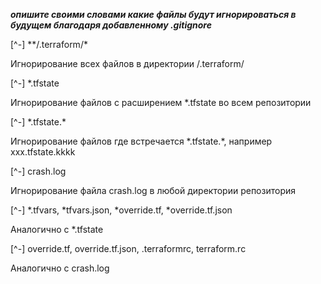***опишите своими словами какие файлы будут игнорироваться в будущем благодаря добавленному .gitignore***

[^-] \*\*/.terraform/\*

Игнорирование всех файлов в директории /.terraform/

[^-] \*.tfstate

Игнорирование файлов с расширением \*.tfstate во всем репозитории

[^-] \*.tfstate.\*

Игнорирование файлов где встречается \*.tfstate.\*, например xxx.tfstate.kkkk

[^-] crash.log

Игнорирование файла crash.log в любой директории репозитория

[^-] \*.tfvars, \*tfvars.json, \*override.tf, \*override.tf.json

Аналогично с \*.tfstate

[^-] override.tf, override.tf.json, .terraformrc, terraform.rc

Аналогично с crash.log

